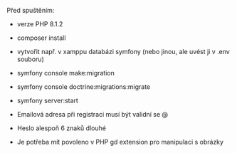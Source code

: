 Před spuštěním:
- verze PHP 8.1.2
- composer install
- vytvořit např. v xamppu databázi symfony (nebo jinou, ale uvést ji v .env souboru)
- symfony console make:migration
- symfony console doctrine:migrations:migrate
- symfony server:start
- Emailová adresa při registraci musí být validní se @
- Heslo alespoň 6 znaků dlouhé

- Je potřeba mít povoleno v PHP gd extension pro manipulaci s obrázky